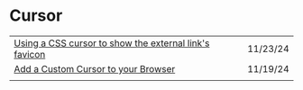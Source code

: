 # Cursor

|                                                                                                                                                        |          |
| ------------------------------------------------------------------------------------------------------------------------------------------------------ | -------- |
| [Using a CSS cursor to show the external link's favicon](https://app.daily.dev/posts/using-a-css-cursor-to-show-the-external-link-s-favicon-bskjkxibv) | 11/23/24 |
| [Add a Custom Cursor to your Browser](https://blog.openreplay.com/add-a-custom-cursor-to-your-browser/?ref=dailydev)                                   | 11/19/24 |
|                                                                                                                                                        |          |

